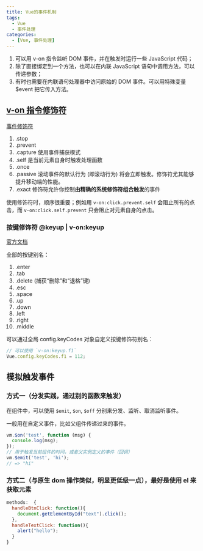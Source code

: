 ```yaml
---
title: Vue的事件机制
tags:
  - Vue
  - 事件处理
categories:
  - [Vue, 事件处理]
---
```


1. 可以用 v-on 指令监听 DOM 事件，并在触发时运行一些 JavaScript 代码；
2. 除了直接绑定到一个方法，也可以在内联 JavaScript 语句中调用方法，可以传递参数；
3. 有时也需要在内联语句处理器中访问原始的 DOM 事件。可以用特殊变量 \$event 把它传入方法。

## [v-on 指令修饰符](https://cn.vuejs.org/v2/api/#v-on)

[事件修饰符](https://cn.vuejs.org/v2/guide/events.html#%E4%BA%8B%E4%BB%B6%E4%BF%AE%E9%A5%B0%E7%AC%A6)

1. .stop
2. .prevent
3. .capture 使用事件捕获模式
4. .self 是当前元素自身时触发处理函数
5. .once
6. .passive 滚动事件的默认行为 (即滚动行为) 将会立即触发。修饰符尤其能够提升移动端的性能。
7. .exact 修饰符允许你控制**由精确的系统修饰符组合触发**的事件

使用修饰符时，顺序很重要；例如用 `v-on:click.prevent.self` 会阻止所有的点击，而 `v-on:click.self.prevent` 只会阻止对元素自身的点击。

### 按键修饰符 @keyup | v-on:keyup

[官方文档](https://cn.vuejs.org/v2/guide/events.html#%E6%8C%89%E9%94%AE%E4%BF%AE%E9%A5%B0%E7%AC%A6)

全部的按键别名：

1. .enter
2. .tab
3. .delete (捕获“删除”和“退格”键)
4. .esc
5. .space
6. .up
7. .down
8. .left
9. .right
10. .middle

可以通过全局 config.keyCodes 对象自定义按键修饰符别名：

```js
// 可以使用 `v-on:keyup.f1`
Vue.config.keyCodes.f1 = 112;
```

## 模拟触发事件

### 方式一（分发实践，通过别的函数来触发）

在组件中，可以使用 `$emit`, `$on`, `$off` 分别来分发、监听、取消监听事件。

一般用在自定义事件，比如父组件传递过来的事件。

```js
vm.$on('test', function (msg) {
  console.log(msg);
});
// 用于触发当前组件的时间，或者父实例定义的事件（回调）
vm.$emit('test', 'hi');
// => "hi"
```

### 方式二（与原生 dom 操作类似，明显更低级一点），最好是使用 el 来获取元素

```js
methods:  {
  handleBtnClick: function(){
    document.getElementById("text").click();
  },
  handleTextClick: function(){
    alert("hello");
  }
}
```
